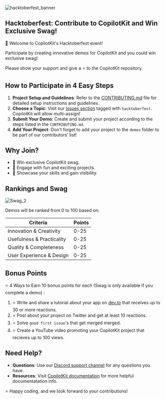 
![hacktoberfest_banner](https://github.com/user-attachments/assets/813f2f32-999e-4e91-a527-9c1748380154)




## Hacktoberfest: Contribute to CopilotKit and Win Exclusive Swag!

🤩 Welcome to CopilotKit's Hacktoberfest event!

Participate by creating innovative demos for CopilotKit and you could win exclusive swag!

Please show your support and give a ⭐ to the CopilotKit repository.

## How to Participate in 4 Easy Steps

1. **Project Setup and Guidelines**: Refer to the [CONTRIBUTING.md](./CONTRIBUTING.md) file for detailed setup instructions and guidelines.
2. **Choose a Topic**: Visit our [Issues section](https://github.com/CopilotKit/CopilotKit/issues) tagged with `hacktoberfest`. CopilotKit will allow multi-assign!
3. **Submit Your Demo**: Create and submit your project according to the steps listed in the `CONTRIBUTING.md`.
4. **Add Your Project**: Don't forget to add your project to the `demos` folder to be part of our contributors' list!

## Why Join?

- 🥳 Win exclusive CopilotKit swag.
- 🎊 Engage with fun and exciting projects.
- 🎉 Showcase your skills and gain visibility.

## Rankings and Swag

![Swag_2](https://github.com/user-attachments/assets/3dd192e9-0a45-4e7d-a1bf-f7c71a1f0651)


Demos will be ranked from 0 to 100 based on:

| Criteria                  | Points |
| ------------------------- | ------ |
| Innovation & Creativity   | 0-25   |
| Usefulness & Practicality | 0-25   |
| Quality & Completeness    | 0-25   |
| User Experience & Design  | 0-25   |

## Bonus Points

⭐ 4 Ways to Earn 10 bonus points for each (Swag is only available if you complete a demo) :

1. ⭐ Write and share a tutorial about your app on [dev.to](https://dev.) that receives up to 30 or more reactions.
2. ⭐ Post about your project on Twitter and get at least 10 reactions.
3. ⭐ Solve `good first issue`'s that get merged merged.
4. ⭐ Create a YouTube video promoting your CopilotKit project that recieves up to 100 views.

## Need Help?

- **Questions**: Use our [Discord support channel](https://discord.com/invite/6dffbvGU3D) for any questions you have.
- **Resources**: Visit [CopilotKit documentation](https://docs.copilotkit.ai/what-is-copilotkit) for more helpful documentatation info.

⭐ Happy coding, and we look forward to your contributions!
